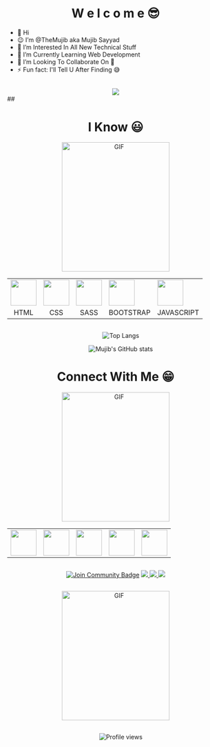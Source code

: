<!--*TheMujib/TheMujib** is a ✨ _special_ ✨ repository because its `README.md` (this file) appears on your GitHub profile. -->

<h1 align="center">W e l c o m e 😎</h1>


- 👋 Hi </li>
- 😉 I’m @TheMujib aka Mujib Sayyad 
- 👀 I’m Interested In All New Technical Stuff 
- 🌱 I’m Currently Learning Web Development 
- 💞️ I’m Looking To Collaborate On 🤔 
- ⚡ Fun fact: I'll Tell U After Finding 😅


##

<div align="center">
<a href="https://discord.gg/2pfrQSBtAZ"><img src="https://invidget.switchblade.xyz/2pfrQSBtAZ" /></a>
</div>
##


<h1 align="center">I Know 😃</h1>
<p align="center"><img height="300px" width="250px" alt="GIF" src="https://media2.giphy.com/media/Ll22OhMLAlVDb8UQWe/giphy.gif" /></p>



<!-- https://cdn.dribbble.com/users/209133/screenshots/741414/dribble_gif.gif -->

<table align="center">
	<tr>
		<td>
			<img src="https://img.icons8.com/dusk/64/000000/html-5.png" width="60"/>
		</td>
		<td >
			<img src="https://img.icons8.com/dusk/50/000000/css3.png" width="60"/>
		</td>
		<td >
			<img src="https://img.icons8.com/color/50/000000/sass.png" width="60"/>
		</td>
		<td >
			<img src="https://img.icons8.com/color/50/000000/bootstrap.png" width="60"/>
		</td>
		<td >
			<img src="https://img.icons8.com/dusk/50/000000/javascript.png" width="60"/>
		</td>
	</tr>
	<tr align="center">
		<td>HTML</td>
		<td>CSS</td>
		<td>SASS</td>
		<td>BOOTSTRAP</td>
		<td>JAVASCRIPT</td>
	</tr>
</table>

<!-- <p align="middle"><img height="50" src="https://img.icons8.com/dusk/64/000000/html-5.png" /> <img height="50" src="https://img.icons8.com/dusk/50/000000/css3.png" /> <img height="50"  src="https://img.icons8.com/color/50/000000/sass.png" /> <img height="50" src="https://img.icons8.com/color/50/000000/bootstrap.png"/> <img height="50" src="https://img.icons8.com/dusk/50/000000/javascript.png" /> </p>
 -->
##

<ul align="center">

![Top Langs](https://github-readme-stats.vercel.app/api/top-langs/?username=themujib&show_icons=true&theme=radical)

![Mujib's GitHub stats](https://github-readme-stats.vercel.app/api?username=themujib&show_icons=true&theme=radical)

</ul>

<!-- <h1 align="center">Other Stuff 😀</h1>

<p align="middle"><img height="50" src="https://img.icons8.com/plasticine/50/000000/adobe-photoshop.png"/> <img height="50" src="https://img.icons8.com/plasticine/100/000000/adobe-premiere-pro.png"/> <img height="50" src="https://img.icons8.com/plasticine/100/000000/adobe-illustrator.png"/> -->

##

<h1 align="center">Connect With Me 😁</h1>

<p align="center"><img height="300px" width="250px" alt="GIF" src="https://media.tenor.com/images/04e4cf554d9fb84ec676a6233aad38f7/tenor.gif" /></p>

<table align="center">
<tr>
<td> <a href="https://discord.gg/2pfrQSBtAZ" ><img width="60" src="https://img.icons8.com/doodle/50/000000/discord-logo.png"/></a> </td>
<td> <a href="https://www.facebook.com/mujibedits" ><img width="60" src="https://img.icons8.com/dusk/50/000000/facebook-new--v2.png" /> </a> </td>
<td> <a href="https://www.linkedin.com/in/mujibsayyad97" ><img width="60" src="https://img.icons8.com/dusk/50/000000/linkedin.png"/></a> </td>
<td> <a href="https://www.instagram.com/mujibsayyad97" ><img width="60" src="https://img.icons8.com/cotton/64/000000/instagram-new.png"/></a> </td>
<td> <a href="https://www.youtube.com/channel/UCXYVbSzyemN5sEG0kC49nwA" ><img width="60" src="https://img.icons8.com/plasticine/50/000000/youtube-squared.png"/></a> </td> 
</tr>
</table>


## 


<p align="center">
<a href="https://discord.gg/2pfrQSBtAZ"><img src="https://img.shields.io/discord/686069011481362462?style=flat-squaret&label=Join%20Community&color=3ce000" alt="Join Community Badge"/></a>
<a href="https://twitter.com/mujibsayyad97" ><img src="https://img.shields.io/twitter/follow/mujibsayyad97?style=social" /> </a>
<a href="https://youtube.com/channel/UCXYVbSzyemN5sEG0kC49nwA" ><img src="https://img.shields.io/youtube/likes/_Efg94sbNfw?style=social&withDislikes" /> </a>
<a href="https://github.com/TheMujib" ><img src="https://img.shields.io/github/stars/TheMujib?style=social" /> </a> 
</p>


##



<p align="center"><img height="300px" width="250px" alt="GIF" src="https://media.tenor.com/images/03726cf974172491d5a348d0ac25125b/tenor.gif" /></p>



##

<ul align="center">

![Profile views](https://gpvc.arturio.dev/TheMujib)

</ul>

##
<!-- ![](https://komarev.com/ghpvc/?username=themujib&style=flat-square&color=ff69b4) -->

<!---
TheMujib/TheMujib is a ✨ special ✨ repository because its `README.md` (this file) appears on your GitHub profile.
You can click the Preview link to take a look at your changes.
--->
